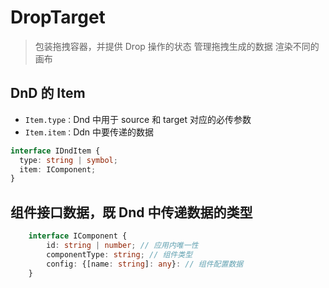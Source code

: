 # DropTarget

> 包装拖拽容器，并提供 Drop 操作的状态
> 管理拖拽生成的数据
> 渲染不同的画布

## DnD 的 Item

- `Item.type：`Dnd 中用于 source 和 target 对应的必传参数
- `Item.item：`Ddn 中要传递的数据

```ts
interface IDndItem {
  type: string | symbol;
  item: IComponent;
}
```

## 组件接口数据，既 Dnd 中传递数据的类型

```ts
    interface IComponent {
        id: string | number; // 应用内唯一性
        componentType: string; // 组件类型
        config: {[name: string]: any}: // 组件配置数据
    }
```
